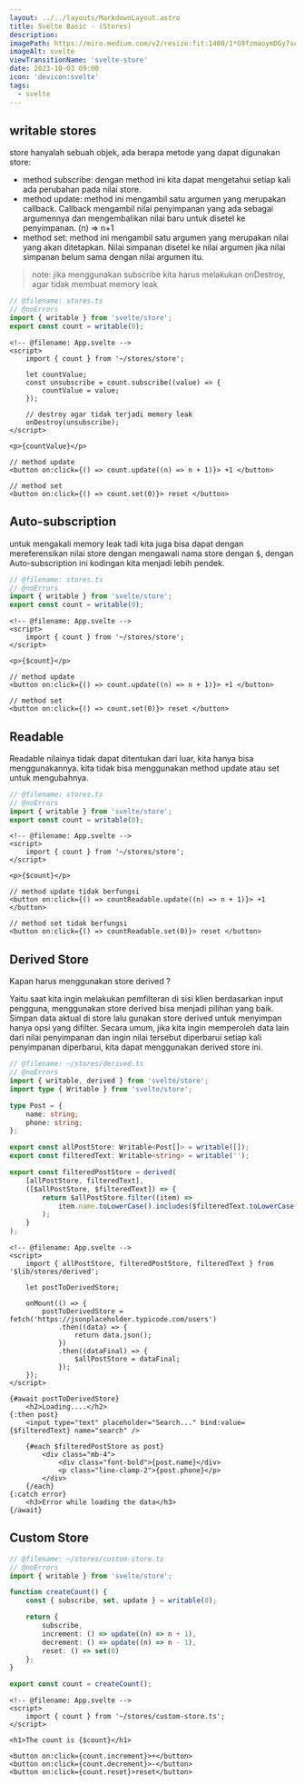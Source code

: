 ```yaml
---
layout: ../../layouts/MarkdownLayout.astro
title: Svelte Basic - (Stores)
description:
imagePath: https://miro.medium.com/v2/resize:fit:1400/1*G9fzmaoymDGy7scbkgpC7A.png
imageAlt: svelte
viewTransitionName: 'svelte-store'
date: 2023-10-03 09:00
icon: 'devicon:svelte'
tags:
  - svelte
---
```


## writable stores

store hanyalah sebuah objek, ada berapa metode yang dapat digunakan store:

- method subscribe: dengan method ini kita dapat mengetahui setiap kali ada perubahan pada nilai store.
- method update: method ini mengambil satu argumen yang merupakan callback. Callback mengambil nilai penyimpanan yang ada sebagai argumennya dan mengembalikan nilai baru untuk disetel ke penyimpanan. (n) => n+1
- method set: method ini mengambil satu argumen yang merupakan nilai yang akan ditetapkan. Nilai simpanan disetel ke nilai argumen jika nilai simpanan belum sama dengan nilai argumen itu.

<blockquote>
note: jika menggunakan subscribe kita harus melakukan onDestroy, agar tidak membuat memory leak
</blockquote>

```ts
// @filename: stores.ts
// @noErrors
import { writable } from 'svelte/store';
export const count = writable(0);
```

```svelte
<!-- @filename: App.svelte -->
<script>
	import { count } from '~/stores/store';

	let countValue;
	const unsubscribe = count.subscribe((value) => {
		countValue = value;
	});

	// destroy agar tidak terjadi memory leak
	onDestroy(unsubscribe);
</script>

<p>{countValue}</p>

// method update
<button on:click={() => count.update((n) => n + 1)}> +1 </button>

// method set
<button on:click={() => count.set(0)}> reset </button>
```

## Auto-subscription

untuk mengakali memory leak tadi kita juga bisa dapat dengan mereferensikan nilai store dengan mengawali nama store dengan <kbd>$</kbd>, dengan Auto-subscription ini kodingan kita menjadi lebih pendek.

```ts
// @filename: stores.ts
// @noErrors
import { writable } from 'svelte/store';
export const count = writable(0);
```

```svelte
<!-- @filename: App.svelte -->
<script>
	import { count } from '~/stores/store';
</script>

<p>{$count}</p>

// method update
<button on:click={() => count.update((n) => n + 1)}> +1 </button>

// method set
<button on:click={() => count.set(0)}> reset </button>
```

## Readable

Readable nilainya tidak dapat ditentukan dari luar, kita hanya bisa menggunakannya. kita tidak bisa menggunakan method update atau set untuk mengubahnya.

```ts
// @filename: stores.ts
// @noErrors
import { writable } from 'svelte/store';
export const count = writable(0);
```

```svelte
<!-- @filename: App.svelte -->
<script>
	import { count } from '~/stores/store';
</script>

<p>{$count}</p>

// method update tidak berfungsi
<button on:click={() => countReadable.update((n) => n + 1)}> +1 </button>

// method set tidak berfungsi
<button on:click={() => countReadable.set(0)}> reset </button>
```

## Derived Store

Kapan harus menggunakan store derived ? <br/>

Yaitu saat kita ingin melakukan pemfilteran di sisi klien berdasarkan input pengguna, menggunakan store derived bisa menjadi pilihan yang baik. Simpan data aktual di store lalu gunakan store derived untuk menyimpan hanya opsi yang difilter. Secara umum, jika kita ingin memperoleh data lain dari nilai penyimpanan dan ingin nilai tersebut diperbarui setiap kali penyimpanan diperbarui, kita dapat menggunakan derived store ini.

```ts
// @filename: ~/stores/derived.ts
// @noErrors
import { writable, derived } from 'svelte/store';
import type { Writable } from 'svelte/store';

type Post = {
	name: string;
	phone: string;
};

export const allPostStore: Writable<Post[]> = writable([]);
export const filteredText: Writable<string> = writable('');

export const filteredPostStore = derived(
	[allPostStore, filteredText],
	([$allPostStore, $filteredText]) => {
		return $allPostStore.filter((item) =>
			item.name.toLowerCase().includes($filteredText.toLowerCase())
		);
	}
);
```

```svelte
<!-- @filename: App.svelte -->
<script>
	import { allPostStore, filteredPostStore, filteredText } from '$lib/stores/derived';

	let postToDerivedStore;

	onMount(() => {
		postToDerivedStore = fetch('https://jsonplaceholder.typicode.com/users')
			.then((data) => {
				return data.json();
			})
			.then((dataFinal) => {
				$allPostStore = dataFinal;
			});
	});
</script>

{#await postToDerivedStore}
	<h2>Loading....</h2>
{:then post}
	<input type="text" placeholder="Search..." bind:value={$filteredText} name="search" />

	{#each $filteredPostStore as post}
		<div class="mb-4">
			<div class="font-bold">{post.name}</div>
			<p class="line-clamp-2">{post.phone}</p>
		</div>
	{/each}
{:catch error}
	<h3>Error while loading the data</h3>
{/await}
```

## Custom Store

```ts
// @filename: ~/stores/custom-store.ts
// @noErrors
import { writable } from 'svelte/store';

function createCount() {
	const { subscribe, set, update } = writable(0);

	return {
		subscribe,
		increment: () => update((n) => n + 1),
		decrement: () => update((n) => n - 1),
		reset: () => set(0)
	};
}

export const count = createCount();
```

```svelte
<!-- @filename: App.svelte -->
<script>
	import { count } from '~/stores/custom-store.ts';
</script>

<h1>The count is {$count}</h1>

<button on:click={count.increment}>+</button>
<button on:click={count.decrement}>-</button>
<button on:click={count.reset}>reset</button>
```
